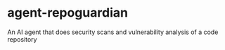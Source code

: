 # agent-repoguardian
An AI agent that does security scans and vulnerability analysis of a code repository
